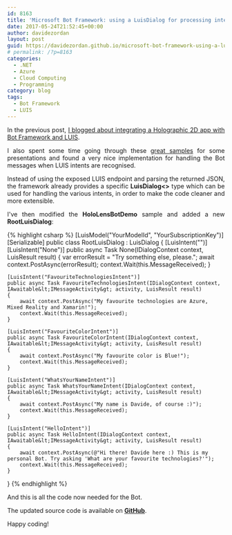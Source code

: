 ```yaml
---
id: 8163
title: 'Microsoft Bot Framework: using a LuisDialog for processing intents'
date: 2017-05-24T21:52:45+00:00
author: davidezordan
layout: post
guid: https://davidezordan.github.io/microsoft-bot-framework-using-a-luisdialog-for-processing-intents
# permalink: /?p=8163
categories:
  - .NET
  - Azure
  - Cloud Computing
  - Programming
category: blog
tags:
  - Bot Framework
  - LUIS
---
```

<p style="text-align: justify;">In the previous post, <a href="http://www.davidezordan.net/blog/?p=8130" target="_blank" rel="noopener noreferrer">I blogged about integrating a Holographic 2D app with Bot Framework and LUIS</a>.</p>
<p style="text-align: justify;">I also spent some time going through these <a href="https://github.com/Microsoft/BotBuilder-Samples" target="_blank" rel="noopener noreferrer">great samples</a> for some presentations and found a very nice implementation for handling the Bot messages when LUIS intents are recognised.</p>
<p style="text-align: justify;">Instead of using the exposed LUIS endpoint and parsing the returned JSON, the framework already provides a specific <strong>LuisDialog&lt;&gt;</strong> type which can be used for handling the various intents, in order to make the code cleaner and more extensible.</p>
<p style="text-align: justify;">I've then modified the <strong>HoloLensBotDemo</strong> sample and added a new <strong>RootLuisDialog</strong>:</p>

{% highlight csharp %}
[LuisModel("YourModelId", "YourSubscriptionKey")]
[Serializable]
public class RootLuisDialog : LuisDialog<object>
{
    [LuisIntent("")]
    [LuisIntent("None")]
    public async Task None(IDialogContext context, LuisResult result)
    {
        var errorResult = "Try something else, please.";
        await context.PostAsync(errorResult);
        context.Wait(this.MessageReceived);
    }

    [LuisIntent("FavouriteTechnologiesIntent")]
    public async Task FavouriteTechnologiesIntent(IDialogContext context, IAwaitable&lt;IMessageActivity&gt; activity, LuisResult result)
    {
        await context.PostAsync("My favourite technologies are Azure, Mixed Reality and Xamarin!");
        context.Wait(this.MessageReceived);
    }

    [LuisIntent("FavouriteColorIntent")]
    public async Task FavouriteColorIntent(IDialogContext context, IAwaitable&lt;IMessageActivity&gt; activity, LuisResult result)
    {
        await context.PostAsync("My favourite color is Blue!");
        context.Wait(this.MessageReceived);
    }

    [LuisIntent("WhatsYourNameIntent")]
    public async Task WhatsYourNameIntent(IDialogContext context, IAwaitable&lt;IMessageActivity&gt; activity, LuisResult result)
    {
        await context.PostAsync("My name is Davide, of course :)");
        context.Wait(this.MessageReceived);
    }

    [LuisIntent("HelloIntent")]
    public async Task HelloIntent(IDialogContext context, IAwaitable&lt;IMessageActivity&gt; activity, LuisResult result)
    {
        await context.PostAsync(@"Hi there! Davide here :) This is my personal Bot. Try asking 'What are your favourite technologies?'");
        context.Wait(this.MessageReceived);
    }
}
{% endhighlight %}

And this is all the code now needed for the Bot.

The updated source code is available on <strong><a href="https://github.com/davidezordan/HoloLens-Bot-Demo" target="_blank" rel="noopener noreferrer">GitHub</a></strong>.

Happy coding!
